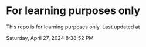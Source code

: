 # For learning purposes only
This repo is for learning purposes only.
Last updated at

Saturday, April 27, 2024 8:38:52 PM

